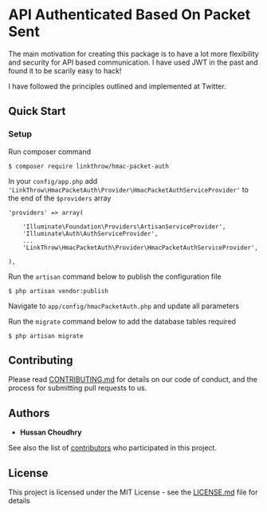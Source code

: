 # API Authenticated Based On Packet Sent

The main motivation for creating this package is to have a lot more flexibility and security for API based communication. I have used JWT in the past and found it to be scarily easy to hack!

I have followed the principles outlined and implemented at Twitter.

## Quick Start

### Setup

Run composer command

	$ composer require linkthrow/hmac-packet-auth

In your `config/app.php` add `'LinkThrow\HmacPacketAuth\Provider\HmacPacketAuthServiceProvider'` to the end of the `$providers` array

    'providers' => array(

        'Illuminate\Foundation\Providers\ArtisanServiceProvider',
        'Illuminate\Auth\AuthServiceProvider',
        ...
        'LinkThrow\HmacPacketAuth\Provider\HmacPacketAuthServiceProvider',

    ),

Run the `artisan` command below to publish the configuration file

	$ php artisan vendor:publish

Navigate to `app/config/hmacPacketAuth.php` and update all parameters

Run the `migrate` command below to add the database tables required

	$ php artisan migrate

## Contributing

Please read [CONTRIBUTING.md](CONTRIBUTING.md) for details on our code of conduct, and the process for submitting pull requests to us.

## Authors

* **Hussan Choudhry**

See also the list of [contributors](https://github.com/your/project/contributors) who participated in this project.

## License

This project is licensed under the MIT License - see the [LICENSE.md](LICENSE.md) file for details
